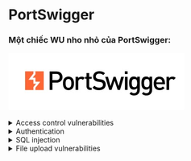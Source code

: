 # PortSwigger

### Một chiếc WU nho nhỏ của PortSwigger:

![LOGO](/logo.jpg)

<!-- Access control vulnerabilities -->

<details>
<summary>Access control vulnerabilities</summary>

<p>
  
| ID | Name |
| :---: | :---: | 
| 1 | [Insecure direct object references](/Access-control-vulnerabilities/Insecure-direct-object-references) |
| 2 | [Referer-based access control](/Access-control-vulnerabilities/Referer-based-access-control) |
| 3 | [Unprotected admin functionality](/Access-control-vulnerabilities/Unprotected-admin-functionality) |
| 4 | [Unprotected admin functionality with unpredictable URL](/Access-control-vulnerabilities/Unprotected-admin-functionality-with-unpredictable-URL) |
| 5 | [User ID controlled by request parameter](/Access-control-vulnerabilities/User-ID-controlled-by-request-parameter) |
| 6 | [User ID controlled by request parameter with data leakage in redirect](/Access-control-vulnerabilities/User-ID-controlled-by-request-parameter-with-data-leakage-in-redirect) |
| 7 | [User ID controlled by request parameter with password disclosure](/Access-control-vulnerabilities/User-ID-controlled-by-request-parameter-with-password-disclosure) |
| 8 | [User ID controlled by request parameter, with unpredictable user IDs](/Access-control-vulnerabilities/User-ID-controlled-by-request-parameter-with-unpredictable-user-IDs) |
| 9 | [User role can be modified in user profile](/Access-control-vulnerabilities/User-role-can-be-modified-in-user-profile) |
| 10 | [User role controlled by request parameter](/Access-control-vulnerabilities/User-role-controlled-by-request-parameter) |

</details>

<!-- Authentication -->

<details>
<summary>Authentication</summary>

<p>
  
| ID | Name |
| :---: | :---: | 
| 1 | [2FA simple bypass](/Authentication/2FA-simple-bypass) |
| 2 | [Password brute-force via password change](/Authentication/Password-brute-force-via-password-change) |
| 3 | [Password reset broken logic](/Authentication/Password-reset-broken-logic) |
| 4 | [Username enumeration via different responses](/Authentication/Username-enumeration-via-different-responses) |
| 5 | [Username enumeration via subtly different responses](/Authentication/Username-enumeration-via-subtly-different-responses) |
 
</details>

</details>

<!-- SQL injection -->

</details>

<details>
<summary>SQL injection</summary>

<p>
 
</details>

<!-- File upload vulnerabilities -->

</details>

<details>
<summary>File upload vulnerabilities</summary>

<p>
 
</details>
